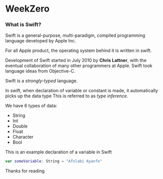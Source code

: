 # WeekZero

### What is Swift?

Swift is a general-purpose, multi-paradigm, compiled programming language developed by Apple Inc.

For all Apple product, the operating system behind it is written in swift.

Development of Swift started in July 2010 by **Chris Lattner**, with the eventual collaboration of many other programmers at Apple. 
Swift took language ideas from Objective-C.

Swift is a *strongly-typed* language.

In swift, when declaration of variable or constant is made, it automatically picks up the data type
This is referred to as _type inference_.

We have 6 types of data:

 - String 
 - Int 
 - Double 
 - Float
 - Character 
 - Bool

This is an example declaration of a variable in Swift

```swift
var someVariable: String = "Afolabi Ayanfe"
```

Thanks for reading
